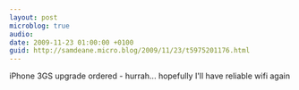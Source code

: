 ```yaml
---
layout: post
microblog: true
audio: 
date: 2009-11-23 01:00:00 +0100
guid: http://samdeane.micro.blog/2009/11/23/t5975201176.html
---
```

iPhone 3GS upgrade ordered - hurrah... hopefully I'll have reliable wifi again
